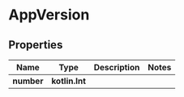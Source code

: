 
# AppVersion

## Properties
Name | Type | Description | Notes
------------ | ------------- | ------------- | -------------
**number** | **kotlin.Int** |  | 



